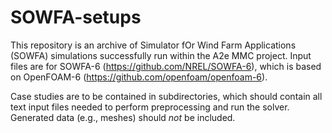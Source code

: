 # SOWFA-setups

This repository is an archive of Simulator fOr Wind Farm Applications (SOWFA) simulations successfully run within the A2e MMC project. Input files are for SOWFA-6 (https://github.com/NREL/SOWFA-6), which is based on OpenFOAM-6 (https://github.com/openfoam/openfoam-6). 

Case studies are to be contained in subdirectories, which should contain all text input files needed to perform preprocessing and run the solver. Generated data (e.g., meshes) should _not_ be included. 
